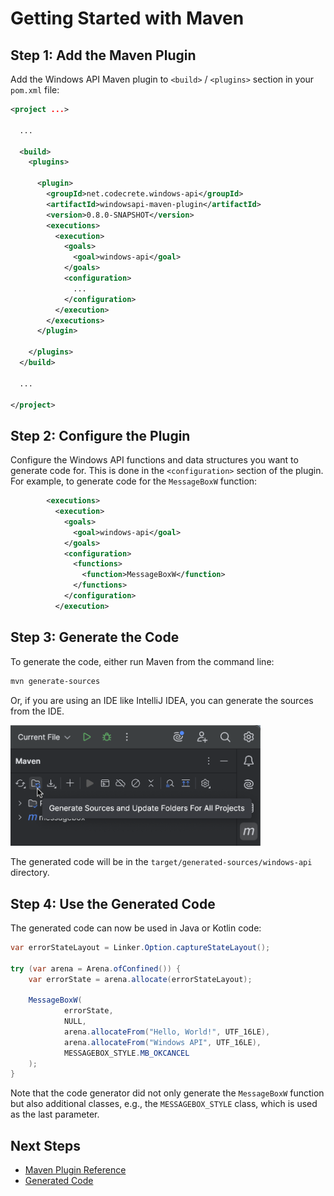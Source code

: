# Getting Started with Maven

## Step 1: Add the Maven Plugin

Add the Windows API Maven plugin to `<build>` / `<plugins>` section in your `pom.xml` file:

```xml
<project ...>

  ...

  <build>
    <plugins>

      <plugin>
        <groupId>net.codecrete.windows-api</groupId>
        <artifactId>windowsapi-maven-plugin</artifactId>
        <version>0.8.0-SNAPSHOT</version>
        <executions>
          <execution>
            <goals>
              <goal>windows-api</goal>
            </goals>
            <configuration>
              ...
            </configuration>
          </execution>
        </executions>
      </plugin>

    </plugins>
  </build>

  ...

</project>
```

## Step 2: Configure the Plugin

Configure the Windows API functions and data structures you want to generate code for. This is done in the
`<configuration>` section of the plugin. For example, to generate code for the `MessageBoxW` function:

```xml
        <executions>
          <execution>
            <goals>
              <goal>windows-api</goal>
            </goals>
            <configuration>
              <functions>
                <function>MessageBoxW</function>
              </functions>
            </configuration>
          </execution>
```

## Step 3: Generate the Code

To generate the code, either run Maven from the command line:

```bash
mvn generate-sources
```

Or, if you are using an IDE like IntelliJ IDEA, you can generate the sources from the IDE.

<img src="images/intellij_generate_sources.png" alt="Generate Sources" width="400px"/>

The generated code will be in the `target/generated-sources/windows-api` directory.

## Step 4: Use the Generated Code

The generated code can now be used in Java or Kotlin code:

```java
var errorStateLayout = Linker.Option.captureStateLayout();

try (var arena = Arena.ofConfined()) {
    var errorState = arena.allocate(errorStateLayout);

    MessageBoxW(
            errorState,
            NULL,
            arena.allocateFrom("Hello, World!", UTF_16LE),
            arena.allocateFrom("Windows API", UTF_16LE),
            MESSAGEBOX_STYLE.MB_OKCANCEL
    );
}
```

Note that the code generator did not only generate the `MessageBoxW` function but also additional classes, e.g., the `MESSAGEBOX_STYLE` class, which is used as the last parameter.


## Next Steps

- [Maven Plugin Reference](maven_plugin.md)
- [Generated Code](generated_code.md)
